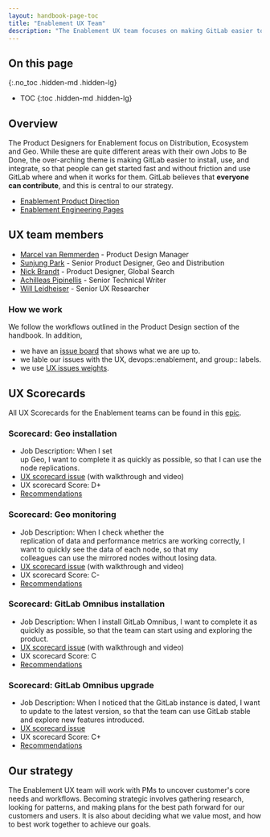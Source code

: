 ```yaml
---
layout: handbook-page-toc
title: "Enablement UX Team"
description: "The Enablement UX team focuses on making GitLab easier to install, use, and integrate, so that people can get started fast and without friction"
---
```


## On this page
{:.no_toc .hidden-md .hidden-lg}

- TOC
{:toc .hidden-md .hidden-lg}

## Overview
The Product Designers for Enablement focus on Distribution, Ecosystem and Geo. While these are quite different areas with their own Jobs to Be Done, the over-arching theme is making GitLab easier to install, use, and integrate, so that people can get started fast and without friction and use GitLab where and when it works for them. GitLab believes that **everyone can contribute**, and this is central to our strategy.

* [Enablement Product Direction](https://about.gitlab.com/direction/enablement/) 
* [Enablement Engineering Pages](/handbook/engineering/development/enablement/)

## UX team members

* [Marcel van Remmerden](/company/team/#mvanremmerden) - Product Design Manager
* [Sunjung Park](/company/team/#sunjungp) - Senior Product Designer, Geo and Distribution
* [Nick Brandt](/company/team/#nickbrandt) - Product Designer, Global Search
* [Achilleas Pipinellis](/company/team/#axil) - Senior Technical Writer
* [Will Leidheiser](/company/team/#wleidheiser) - Senior UX Researcher

### How we work
We follow the workflows outlined in the Product Design section of the handbook. In addition,
* we have an [issue board](https://gitlab.com/groups/gitlab-org/-/boards/1254585?label_name[]=UX&label_name[]=devops%3A%3Aenablement) that shows what we are up to. 
* we lable our issues with the UX, devops::enablement, and group:: labels.
* we use [UX issues weights](/handbook/product/ux/product-designer/#ux-issue-weights).

## UX Scorecards
All UX Scorecards for the Enablement teams can be found in this [epic](https://gitlab.com/groups/gitlab-org/-/epics/2166).

### Scorecard: Geo installation

- Job Description: When I set up Geo, I want to complete it as quickly as possible, so that I can use the node replications.
- [UX scorecard issue](https://gitlab.com/gitlab-org/gitlab-design/-/issues/731) (with walkthrough and video)
- UX scorecard Score: D+
- [Recommendations]( https://gitlab.com/gitlab-org/gitlab-design/-/issues/760)

### Scorecard: Geo monitoring

- Job Description: When I check whether the replication of data and performance metrics are working correctly, I want to quickly see the data of each node, so that my colleagues can use the mirrored nodes without losing data.
- [UX scorecard issue](https://gitlab.com/gitlab-org/gitlab-design/-/issues/772) (with walkthrough and video)
- UX scorecard Score: C-
- [Recommendations](https://gitlab.com/gitlab-org/gitlab-design/-/issues/773)

### Scorecard: GitLab Omnibus installation

- Job Description: When I install GitLab Omnibus, I want to complete it as quickly as possible, so that the team can start using and exploring the product.
- [UX scorecard issue](https://gitlab.com/gitlab-org/gitlab-design/-/issues/671) (with walkthrough and video)
- UX scorecard Score: C
- [Recommendations](https://gitlab.com/gitlab-org/gitlab-design/-/issues/679)

### Scorecard: GitLab Omnibus upgrade

- Job Description: When I noticed that the GitLab instance is dated, I want to update to the latest version, so that the team can use GitLab stable and explore new features introduced.
- [UX scorecard issue](https://gitlab.com/gitlab-org/gitlab-design/-/issues/673)
- UX scorecard Score: C+
- [Recommendations](https://gitlab.com/gitlab-org/gitlab-design/-/issues/684)

## Our strategy
The Enablement UX team will work with PMs to uncover customer's core needs and workflows. Becoming strategic involves gathering research, looking for patterns, and making plans for the best path forward for our customers and users. It is also about deciding what we value most, and how to best work together to achieve our goals.
